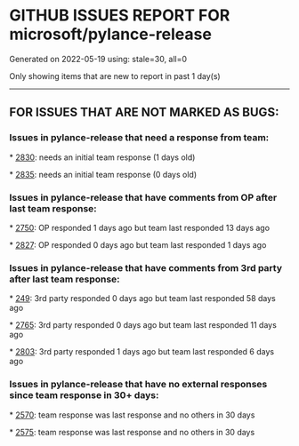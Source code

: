 
# GITHUB ISSUES REPORT FOR microsoft/pylance-release


Generated on 2022-05-19 using: stale=30, all=0


Only showing items that are new to report in past 1 day(s)


---

## FOR ISSUES THAT ARE NOT MARKED AS BUGS:


### Issues in pylance-release that need a response from team:


\* [2830](https://github.com/microsoft/pylance-release/issues/2830 "Underlining modules/raising errors when despite modules folders being added to path"): needs an initial team response (1 days old)

\* [2835](https://github.com/microsoft/pylance-release/issues/2835 "pylance cann't find stubs package automatically after upgrade 2022.5.1"): needs an initial team response (0 days old)

### Issues in pylance-release that have comments from OP after last team response:


\* [2750](https://github.com/microsoft/pylance-release/issues/2750 "Right click functionality"): OP responded 1 days ago but team last responded 13 days ago

\* [2827](https://github.com/microsoft/pylance-release/issues/2827 "Issue not fixed yet... #2505"): OP responded 0 days ago but team last responded 1 days ago

### Issues in pylance-release that have comments from 3rd party after last team response:


\* [249](https://github.com/microsoft/pylance-release/issues/249 "Bug in bundled django stubs"): 3rd party responded 0 days ago but team last responded 58 days ago

\* [2765](https://github.com/microsoft/pylance-release/issues/2765 "Error: command 'pyright.createtypestub' already exists"): 3rd party responded 0 days ago but team last responded 11 days ago

\* [2803](https://github.com/microsoft/pylance-release/issues/2803 "Pylance semantic highlighting not working on dev container"): 3rd party responded 1 days ago but team last responded 6 days ago

### Issues in pylance-release that have no external responses since team response in 30+ days:


\* [2570](https://github.com/microsoft/pylance-release/issues/2570 "Intellisense does not work on modules"): team response was last response and no others in 30 days

\* [2575](https://github.com/microsoft/pylance-release/issues/2575 "Could we support `add a type hint` action in VSCode like the PyCharm does?"): team response was last response and no others in 30 days
